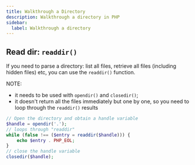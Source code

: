 ```yaml
---
title: Walkthrough a Directory
description: Walkthrough a directory in PHP
sidebar:
  label: Walkthrough a directory
---
```


## Read dir: `readdir()`

If you need to parse a directory: list all files, retrieve all files (including hidden files) etc, you can use the `readdir()` function.

NOTE:

- it needs to be used with `opendir()` and `closedir()`;
- it doesn't return all the files immediately but one by one, so you need to loop through the `readdir()` results

```php
// Open the directory and obtain a handle variable
$handle = opendir('.');
// loops through "readdir"
while (false !== ($entry = readdir($handle))) {
    echo $entry . PHP_EOL;
}
// close the handle variable
closedir($handle);
```
